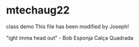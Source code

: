 # mtechaug22
class demo
This file has been modified by Joseph!

"ight imma head out" - Bob Esponja Calça Quadrada
